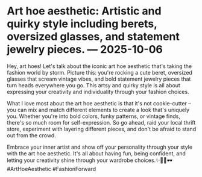 # Art hoe aesthetic: Artistic and quirky style including berets, oversized glasses, and statement jewelry pieces. — 2025-10-06

Hey, art hoes! Let's talk about the iconic art hoe aesthetic that's taking the fashion world by storm. Picture this: you're rocking a cute beret, oversized glasses that scream vintage vibes, and bold statement jewelry pieces that turn heads everywhere you go. This artsy and quirky style is all about expressing your creativity and individuality through your fashion choices.

What I love most about the art hoe aesthetic is that it's not cookie-cutter – you can mix and match different elements to create a look that's uniquely you. Whether you're into bold colors, funky patterns, or vintage finds, there's so much room for self-expression. So go ahead, raid your local thrift store, experiment with layering different pieces, and don't be afraid to stand out from the crowd.

Embrace your inner artist and show off your personality through your style with the art hoe aesthetic. It's all about having fun, being confident, and letting your creativity shine through your wardrobe choices.✨🎨🖤🕶️ #ArtHoeAesthetic #FashionForward
